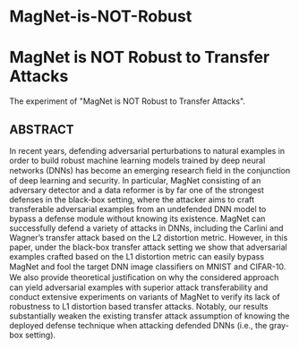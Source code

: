 # MagNet-is-NOT-Robust

MagNet is NOT Robust to Transfer Attacks
===
The experiment of "MagNet is NOT Robust to Transfer Attacks".

ABSTRACT
---
In recent years, defending adversarial perturbations to natural examples in order to build robust machine learning models trained by deep neural networks (DNNs) has become an emerging research ﬁeld in the conjunction of deep learning and security. In particular, MagNet consisting of an adversary detector and a data reformer is by far one of the strongest defenses in the black-box setting, where the attacker aims to craft transferable adversarial examples from an undefended DNN model to bypass a defense module without knowing its existence. MagNet can successfully defend a variety of attacks in DNNs, including the Carlini and Wagner’s transfer attack based on the L2 distortion metric. However, in this paper, under the black-box transfer attack setting we show that adversarial examples crafted based on the L1 distortion metric can easily bypass MagNet and
fool the target DNN image classiﬁers on MNIST and CIFAR-10. We also provide theoretical justiﬁcation on why the considered approach can yield adversarial examples with superior attack transferability and conduct extensive experiments on variants of MagNet to verify its lack of robustness to L1 distortion based transfer attacks. Notably, our results substantially weaken the existing transfer attack assumption of knowing the deployed
defense technique when attacking defended DNNs (i.e., the gray-box setting).